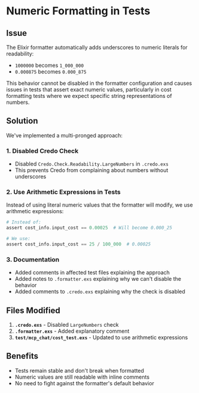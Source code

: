 # Numeric Formatting in Tests

## Issue

The Elixir formatter automatically adds underscores to numeric literals for readability:
- `1000000` becomes `1_000_000`
- `0.000875` becomes `0.000_875`

This behavior cannot be disabled in the formatter configuration and causes issues in tests that assert exact numeric values, particularly in cost formatting tests where we expect specific string representations of numbers.

## Solution

We've implemented a multi-pronged approach:

### 1. Disabled Credo Check
- Disabled `Credo.Check.Readability.LargeNumbers` in `.credo.exs`
- This prevents Credo from complaining about numbers without underscores

### 2. Use Arithmetic Expressions in Tests
Instead of using literal numeric values that the formatter will modify, we use arithmetic expressions:

```elixir
# Instead of:
assert cost_info.input_cost == 0.00025  # Will become 0.000_25

# We use:
assert cost_info.input_cost == 25 / 100_000  # 0.00025
```

### 3. Documentation
- Added comments in affected test files explaining the approach
- Added notes to `.formatter.exs` explaining why we can't disable the behavior
- Added comments to `.credo.exs` explaining why the check is disabled

## Files Modified

1. **`.credo.exs`** - Disabled `LargeNumbers` check
2. **`.formatter.exs`** - Added explanatory comment
3. **`test/mcp_chat/cost_test.exs`** - Updated to use arithmetic expressions

## Benefits

- Tests remain stable and don't break when formatted
- Numeric values are still readable with inline comments
- No need to fight against the formatter's default behavior